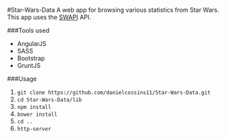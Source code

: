#Star-Wars-Data
A web app for browsing various statistics from Star Wars.<!--  The app can be viewed <a href="https://star-data.firebaseapp.com">here</a>. --> This app uses the <a href="https://swapi.co/">SWAPI</a> API.

###Tools used
* AngularJS
* SASS
* Bootstrap
* GruntJS

###Usage
1. ```git clone https://github.com/danielcossins11/Star-Wars-Data.git```
2. ```cd Star-Wars-Data/lib```
3. ```npm install```
4. ```bower install```
5. ```cd ..```
6. ```http-server```